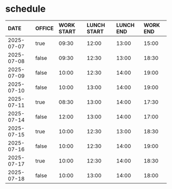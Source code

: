 # schedule

| DATE | OFFICE | WORK START | LUNCH START | LUNCH END | WORK END |
| :-- | :-- | :-- | :-- | :-- | :-- |
| 2025-07-07 | true | 09:30 | 12:00 | 13:00 | 15:00 |
| 2025-07-08 | false | 09:30 | 12:30 | 13:00 | 18:30 |
| 2025-07-09 | false | 10:00 | 12:30 | 14:00 | 19:00 |
| 2025-07-10 | false | 10:00 | 13:00 | 14:00 | 19:00 |
| 2025-07-11 | true | 08:30 | 13:00 | 14:00 | 17:30 |
| 2025-07-14 | false | 12:00 | 13:00 | 14:00 | 17:00 |
| 2025-07-15 | true | 10:00 | 12:30 | 13:00 | 18:30 |
| 2025-07-16 | false | 10:00 | 12:30 | 14:00 | 19:00 |
| 2025-07-17 | true | 10:00 | 12:30 | 14:00 | 18:30 |
| 2025-07-18 | false | 10:00 | 13:00 | 14:00 | 18:00 |

